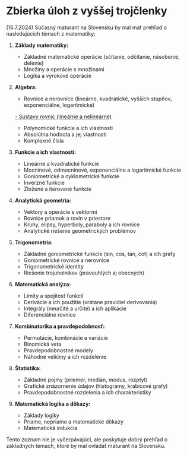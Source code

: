 # Zbierka úloh z vyššej trojčlenky
(16.7.2024)
Súčasný maturant na Slovensku by mal mať prehľad o nasledujúcich témach z matematiky:

1. **Základy matematiky:**
   - Základné matematické operácie (sčítanie, odčítanie, násobenie, delenie)
   - Množiny a operácie s množinami
   - Logika a výrokové operácie

2. **Algebra:**
   - Rovnice a nerovnice (lineárne, kvadratické, vyšších stupňov, exponenciálne, logaritmické)
   
   [- Sústavy rovníc (lineárne a nelineárne)](https://github.com/MartinFoltin/zuzv3c/tree/main/Sústavy%20rovníc)
   - Polynomické funkcie a ich vlastnosti
   - Absolútna hodnota a jej vlastnosti
   - Komplexné čísla

3. **Funkcie a ich vlastnosti:**
   - Lineárne a kvadratické funkcie
   - Mocninové, odmocninové, exponenciálne a logaritmické funkcie
   - Goniometrické a cyklometrické funkcie
   - Inverzné funkcie
   - Zložené a iterované funkcie

4. **Analytická geometria:**
   - Vektory a operácie s vektormi
   - Rovnice priamok a rovín v priestore
   - Kruhy, elipsy, hyperboly, paraboly a ich rovnice
   - Analytické riešenie geometrických problémov

5. **Trigonometria:**
   - Základné goniometrické funkcie (sin, cos, tan, cot) a ich grafy
   - Goniometrické rovnice a nerovnice
   - Trigonometrické identity
   - Riešenie trojuholníkov (pravouhlých aj obecných)

6. **Matematická analýza:**
   - Limity a spojitosť funkcií
   - Derivácie a ich použitie (vrátane pravidiel derivovania)
   - Integrály (neurčité a určité) a ich aplikácie
   - Diferenciálne rovnice

7. **Kombinatorika a pravdepodobnosť:**
   - Permutácie, kombinácie a variácie
   - Binomická veta
   - Pravdepodobnostné modely
   - Náhodné veličiny a ich rozdelenie

8. **Štatistika:**
   - Základné pojmy (priemer, medián, modus, rozptyl)
   - Grafické znázornenie údajov (histogramy, krabicové grafy)
   - Pravdepodobnostné rozdelenia a ich charakteristiky

9. **Matematická logika a dôkazy:**
   - Základy logiky
   - Priame, nepriame a matematické dôkazy
   - Matematická indukcia

Tento zoznam nie je vyčerpávajúci, ale poskytuje dobrý prehľad o základných témach, ktoré by mal ovládať maturant na Slovensku.
